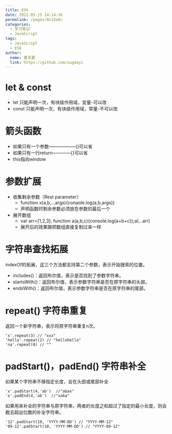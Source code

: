 ```yaml
---
title: ES6
date: 2022-05-15 14:14:16
permalink: /pages/0c32e0/
categories:
  - 学习笔记
  - JavaScript
tags:
  - JavaScript
  - ES6
author: 
  name: 夏天夏
  link: https://github.com/xugaoyi
---
```

# let & const

- let 只能声明一次，有块级作用域，变量-可以改
- const 只能声明一次，有块级作用域，常量-不可以改
# 箭头函数
- 如果只有一个参数——————()可以省
- 如果只有一行return————{}可以省
- this指向window
# 参数扩展
- 收集剩余参数（Rest parameter）
    - function x(a,b,...args){conaole.log(a,b,args)}
    - 声明函数时剩余参数必须放在参数的最后一个
- 展开数组
    - var arr=[1,2,3]; function a(a,b,c){console.log(a+b+c)};a(...arr)
    - 展开后的效果跟把数组直接复制过来一样
# 字符串查找拓展
indexOf的拓展，这三个方法都支持第二个参数，表示开始搜索的位置。
- includes()：返回布尔值，表示是否找到了参数字符串。
- startsWith()：返回布尔值，表示参数字符串是否在原字符串的头部。
- endsWith()：返回布尔值，表示参数字符串是否在原字符串的尾部。

# repeat() 字符串重复
返回一个新字符串，表示将原字符串重复n次。 
```
'x'.repeat(3) // "xxx"
'hello'.repeat(2) // "hellohello"
'na'.repeat(0) // ""
```
# padStart()，padEnd() 字符串补全
如果某个字符串不够指定长度，会在头部或尾部补全
```
'x'.padStart(4,'ab')  //"abax"
'x'.padEnd(4,'ab')  //"xaba"
```
如果用来补全的字符串与原字符串，两者的长度之和超过了指定的最小长度，则会截去超出位数的补全字符串。
```
'12'.padStart(10, 'YYYY-MM-DD') // "YYYY-MM-12"
'09-12'.padStart(10, 'YYYY-MM-DD') // "YYYY-09-12"
```
